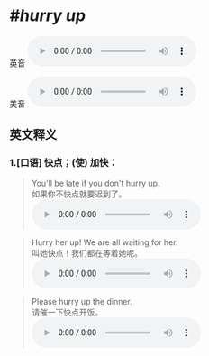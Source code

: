 # ***\#hurry up*** 
英音
<audio src="./media/hurry up1_AAC.aac" controls="controls"></audio>

美音
<audio src="./media/hurry up2_AAC.aac" controls="controls"></audio>



  

英文释义
---
### 1.**[口语] 快点；(使) 加快：**  

 > You'll be late if you don't hurry up.  
 > 如果你不快点就要迟到了。    
<audio src="./media/hurry-8.aac" controls="controls"></audio>

 > Hurry her up! We are all waiting for her.  
 > 叫她快点！我们都在等着她呢。    
<audio src="./media/hurry-9.aac" controls="controls"></audio>

 > Please hurry up the dinner.  
 > 请催一下快点开饭。    
<audio src="./media/hurry-10.aac" controls="controls"></audio>


